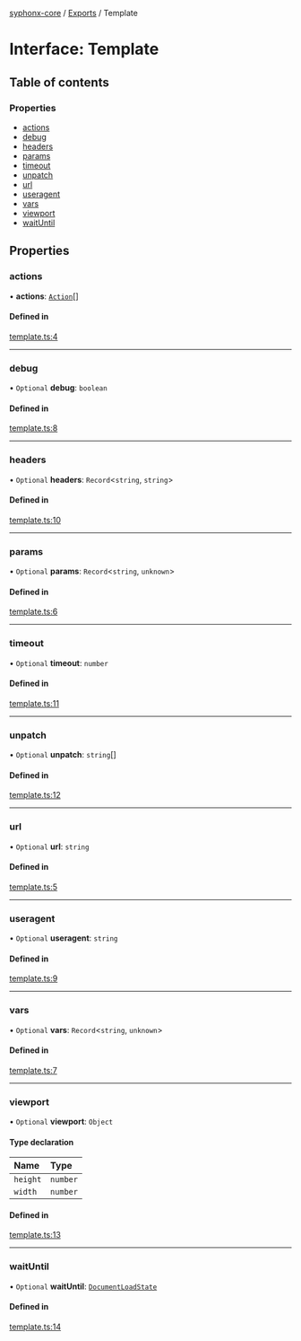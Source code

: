 [syphonx-core](../README.md) / [Exports](../modules.md) / Template

# Interface: Template

## Table of contents

### Properties

- [actions](Template.md#actions)
- [debug](Template.md#debug)
- [headers](Template.md#headers)
- [params](Template.md#params)
- [timeout](Template.md#timeout)
- [unpatch](Template.md#unpatch)
- [url](Template.md#url)
- [useragent](Template.md#useragent)
- [vars](Template.md#vars)
- [viewport](Template.md#viewport)
- [waitUntil](Template.md#waituntil)

## Properties

### actions

• **actions**: [`Action`](../modules.md#action)[]

#### Defined in

[template.ts:4](https://github.com/dtempx/syphonx-core/blob/6f11d82/template.ts#L4)

___

### debug

• `Optional` **debug**: `boolean`

#### Defined in

[template.ts:8](https://github.com/dtempx/syphonx-core/blob/6f11d82/template.ts#L8)

___

### headers

• `Optional` **headers**: `Record`<`string`, `string`\>

#### Defined in

[template.ts:10](https://github.com/dtempx/syphonx-core/blob/6f11d82/template.ts#L10)

___

### params

• `Optional` **params**: `Record`<`string`, `unknown`\>

#### Defined in

[template.ts:6](https://github.com/dtempx/syphonx-core/blob/6f11d82/template.ts#L6)

___

### timeout

• `Optional` **timeout**: `number`

#### Defined in

[template.ts:11](https://github.com/dtempx/syphonx-core/blob/6f11d82/template.ts#L11)

___

### unpatch

• `Optional` **unpatch**: `string`[]

#### Defined in

[template.ts:12](https://github.com/dtempx/syphonx-core/blob/6f11d82/template.ts#L12)

___

### url

• `Optional` **url**: `string`

#### Defined in

[template.ts:5](https://github.com/dtempx/syphonx-core/blob/6f11d82/template.ts#L5)

___

### useragent

• `Optional` **useragent**: `string`

#### Defined in

[template.ts:9](https://github.com/dtempx/syphonx-core/blob/6f11d82/template.ts#L9)

___

### vars

• `Optional` **vars**: `Record`<`string`, `unknown`\>

#### Defined in

[template.ts:7](https://github.com/dtempx/syphonx-core/blob/6f11d82/template.ts#L7)

___

### viewport

• `Optional` **viewport**: `Object`

#### Type declaration

| Name | Type |
| :------ | :------ |
| `height` | `number` |
| `width` | `number` |

#### Defined in

[template.ts:13](https://github.com/dtempx/syphonx-core/blob/6f11d82/template.ts#L13)

___

### waitUntil

• `Optional` **waitUntil**: [`DocumentLoadState`](../modules.md#documentloadstate)

#### Defined in

[template.ts:14](https://github.com/dtempx/syphonx-core/blob/6f11d82/template.ts#L14)
